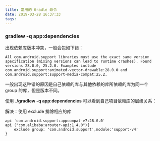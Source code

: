 ```yaml
---
title: 常用的 Gradle 命令
date: 2019-03-28 16:37:33
tags:
---
```




### gradlew -q app:dependencies

出现依赖库版本冲突，一般会包如下错：
```
All com.android.support libraries must use the exact same version specification (mixing versions can lead to runtime crashes). Found versions 28.0.0, 25.2.0. Examples include com.android.support:animated-vector-drawable:28.0.0 and com.android.support:support-media-compat:25.2.
```

一般出现这种错的原因是自己依赖的库与其他依赖的库所依赖的库为同一个 group 的库，但是版本不同。

使用 **./gradlew -q app:dependencies** 可以看到自己项目依赖库的层级关系：

解决：使用 exclude 排除相应的库
```
api 'com.android.support:appcompat-v7:28.0.0'
api ("com.alibaba:arouter-api:1.4.0"){
    exclude group: 'com.android.support',module:'support-v4'
}
```